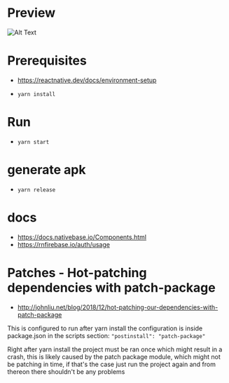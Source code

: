 # Preview

![Alt Text](./IMG/output720p.gif)


# Prerequisites

- https://reactnative.dev/docs/environment-setup

- `yarn install`

# Run

- `yarn start`

# generate apk

- `yarn release`

# docs

- https://docs.nativebase.io/Components.html
- https://rnfirebase.io/auth/usage

# Patches - Hot-patching dependencies with patch-package

- http://johnliu.net/blog/2018/12/hot-patching-our-dependencies-with-patch-package

This is configured to run after yarn install the configuration is inside package.json in the scripts section: `"postinstall": "patch-package"`

Right after yarn install the project must be ran once which might result in a crash, this is likely caused by the patch package module, which might not be patching in time, if that's the case just run the project again and from thereon there shouldn't be any problems
